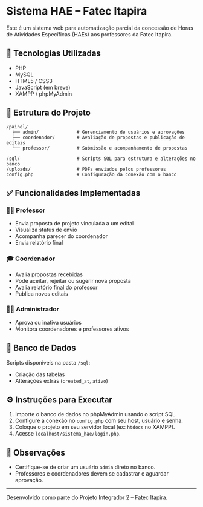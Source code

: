 # Sistema HAE – Fatec Itapira

Este é um sistema web para automatização parcial da concessão de Horas de Atividades Específicas (HAEs) aos professores da Fatec Itapira.

## 🚀 Tecnologias Utilizadas
- PHP
- MySQL
- HTML5 / CSS3
- JavaScript (em breve)
- XAMPP / phpMyAdmin

## 📂 Estrutura do Projeto

```
/painel/
  ├── admin/              # Gerenciamento de usuários e aprovações
  ├── coordenador/        # Avaliação de propostas e publicação de editais
  └── professor/          # Submissão e acompanhamento de propostas

/sql/                     # Scripts SQL para estrutura e alterações no banco
/uploads/                 # PDFs enviados pelos professores
config.php                # Configuração da conexão com o banco
```

## ✅ Funcionalidades Implementadas

### 👨‍🏫 Professor
- Envia proposta de projeto vinculada a um edital
- Visualiza status de envio
- Acompanha parecer do coordenador
- Envia relatório final

### 🎓 Coordenador
- Avalia propostas recebidas
- Pode aceitar, rejeitar ou sugerir nova proposta
- Avalia relatório final do professor
- Publica novos editais

### 👨‍💼 Administrador
- Aprova ou inativa usuários
- Monitora coordenadores e professores ativos

## 🧩 Banco de Dados

Scripts disponíveis na pasta `/sql`:
- Criação das tabelas
- Alterações extras (`created_at`, `ativo`)

## ⚙️ Instruções para Executar

1. Importe o banco de dados no phpMyAdmin usando o script SQL.
2. Configure a conexão no `config.php` com seu host, usuário e senha.
3. Coloque o projeto em seu servidor local (ex: `htdocs` no XAMPP).
4. Acesse `localhost/sistema_hae/login.php`.

## 📌 Observações
- Certifique-se de criar um usuário `admin` direto no banco.
- Professores e coordenadores devem se cadastrar e aguardar aprovação.

---

Desenvolvido como parte do Projeto Integrador 2 – Fatec Itapira.
